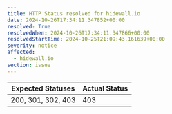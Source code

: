 ```yaml
---
title: HTTP Status resolved for hidewall.io
date: 2024-10-26T17:34:11.347852+00:00
resolved: True
resolvedWhen: 2024-10-26T17:34:11.347866+00:00
resolvedStartTime: 2024-10-25T21:09:43.161639+00:00
severity: notice
affected:
  - hidewall.io
section: issue
---
```


| Expected Statuses | Actual Status  |
|-------------------|----------------|
| 200, 301, 302, 403 | 403 |
